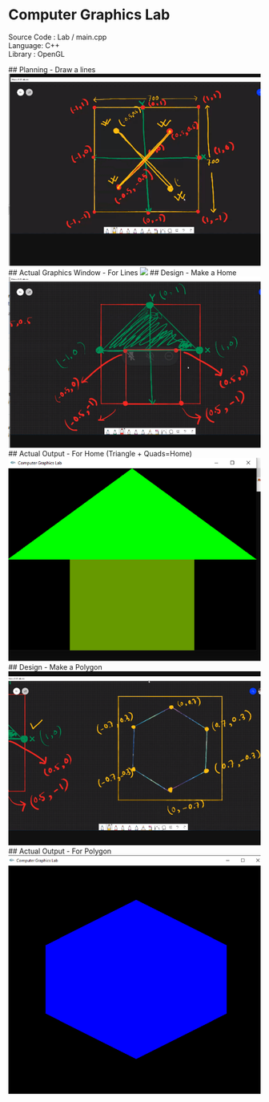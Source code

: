 # Computer Graphics Lab
 <p>Source Code : Lab / main.cpp<br>
 	Language: C++<br>
	Library : OpenGL<br>
	</p>
## Planning - Draw a lines
 <img   src="https://github.com/mhridoy/Computer-Graphics-Lab/blob/main/Images/Create_Lines_on_OpenGL.PNG" />
## Actual Graphics Window - For Lines
<img src="https://github.com/mhridoy/Computer-Graphics-Lab/blob/main/Images/Draw_Lines_on_openGL.PNG"/>
## Design - Make a Home 
<img src="https://github.com/mhridoy/Computer-Graphics-Lab/blob/main/Images/Make_A_home_plan_Design.PNG"/>
## Actual Output - For Home (Triangle + Quads=Home)
<img src="https://github.com/mhridoy/Computer-Graphics-Lab/blob/main/Images/Triangle_plus_Quads_equal=Home.PNG"/>
## Design - Make a Polygon
<img src="https://github.com/mhridoy/Computer-Graphics-Lab/blob/main/Images/Make_a_polygon_design.PNG"/>
## Actual Output - For Polygon
<img src="https://github.com/mhridoy/Computer-Graphics-Lab/blob/main/Images/Polygon_Actual_Output.PNG"/>

